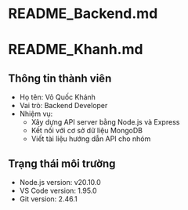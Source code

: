 # README_Backend.md
# README_Khanh.md

## Thông tin thành viên
- Họ tên: Võ Quốc Khánh
- Vai trò: Backend Developer
- Nhiệm vụ:
  - Xây dựng API server bằng Node.js và Express
  - Kết nối với cơ sở dữ liệu MongoDB
  - Viết tài liệu hướng dẫn API cho nhóm

## Trạng thái môi trường
- Node.js version: v20.10.0
- VS Code version: 1.95.0
- Git version: 2.46.1
